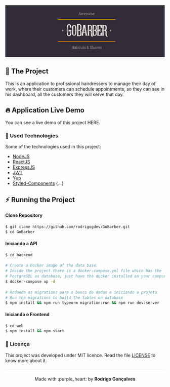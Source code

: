 <div align="center" style="margin-bottom: 20px;">
<img alt="gobarber" src="./img/logo.png" width="auto" heigth="auto"/>
</div>

<div align="center" style="margin: 20px;">

</div>

## :barber: The Project

This is an application to profissional hairdressers to manage their day of work, where their customers can schedule appointments, so they can see in his dashboard, all the customers they will serve that day.

## :fire: Application Live Demo

You can see a live demo of this project HERE.

### :rocket: Used Technologies

Some of the technologies used in this project:

- [NodeJS](https://nodejs.org/en/)
- [ReactJS](https://pt-br.reactjs.org/)
- [ExpressJS](https://expressjs.com/pt-br/)
- [JWT](https://jwt.io/)
- [Yup](https://github.com/jquense/yup)
- [Styled-Components](https://styled-components.com/)
{...}

## :zap: Running the Project
#### Clone Repository
```sh
$ git clone https://github.com/rodrigogdev/GoBarber.git
$ cd GoBarber
```
#### Iniciando a API
```sh
$ cd backend

# Create a Docker image of the data base:
# Inside the project there is a docker-compose.yml file which has the
# PostgreSQL as database, just have the docker installed on your computer.
$ docker-compose up -d

# Rodando as migrations para o banco de dados e iniciando o projeto
# Run the migrations to build the tables on database
$ npm install && npm run typeorm migration:run && npm run dev:server
```

#### Iniciando o Frontend
```sh
$ cd web
$ npm install && npm start
```
### :memo: Licença

This project was developed under MIT licence. Read the file [LICENSE](LICENSE.md) to know more about it.

<p align="center" style="margin-top: 20px; border-top: 1px solid #eee; padding-top: 20px;">Made with :purple_heart: by <strong> Rodrigo Gonçalves</strong> </p>